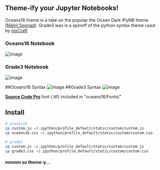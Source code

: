 ## Theme-ify your Jupyter Notebooks!


Oceans16 theme is a take on the popular the Ocean Dark IPyNB theme ([Nikhil Sonnad](https://github.com/nsonnad/base16-ipython-notebook)).
Grade3 was is a spinoff of the python syntax theme used by [nixCraft](http://www.cyberciti.biz/faq/python-sleep-command-syntax-example/)

### Oceans16 Notebook
![image](https://github.com/dunovank/oceans16-ipynb/raw/master/Screens/oceans16_nb.png)
### Grade3 Notebook
![image](https://github.com/dunovank/oceans16-ipynb/raw/master/Screens/grade3_nb.png)

##Oceans16 Syntax
![image](https://github.com/dunovank/oceans16-ipynb/raw/master/Screens/oceans16.png)
##Grade3 Syntax
![image](https://github.com/dunovank/oceans16-ipynb/raw/master/Screens/grade3.png)

[__Source Code Pro__](https://github.com/adobe/Source-Code-Pro) font (.ttf) included in "oceans16/Fonts/"

## Install
```sh
# oceans16
cp custom.js ~/.ipython/profile_default/static/custom/custom.js
cp oceans16.css ~/.ipython/profile_default/static/custom/custom.css

# grade3
cp custom.js ~/.ipython/profile_default/static/custom/custom.js
cp grade3.css ~/.ipython/profile_default/static/custom/custom.css
```
#### mmmm so theme-y...
